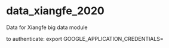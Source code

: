 # data_xiangfe_2020
Data for Xiangfe big data module

to authenticate:
export GOOGLE_APPLICATION_CREDENTIALS=<path to key>
